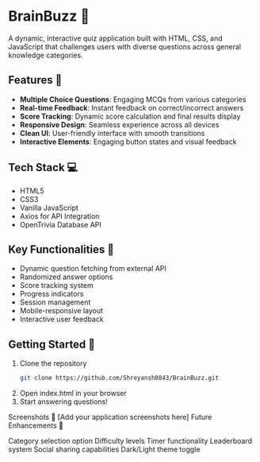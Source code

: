 # BrainBuzz 🧠

A dynamic, interactive quiz application built with HTML, CSS, and JavaScript that challenges users with diverse questions across general knowledge categories. 

## Features 🌟

- **Multiple Choice Questions**: Engaging MCQs from various categories
- **Real-time Feedback**: Instant feedback on correct/incorrect answers
- **Score Tracking**: Dynamic score calculation and final results display
- **Responsive Design**: Seamless experience across all devices
- **Clean UI**: User-friendly interface with smooth transitions
- **Interactive Elements**: Engaging button states and visual feedback

## Tech Stack 💻

- HTML5
- CSS3
- Vanilla JavaScript
- Axios for API Integration
- OpenTrivia Database API

## Key Functionalities 🎯

- Dynamic question fetching from external API
- Randomized answer options
- Score tracking system
- Progress indicators
- Session management
- Mobile-responsive layout
- Interactive user feedback

## Getting Started 🚀

1. Clone the repository
   ```bash
   git clone https://github.com/Shreyansh0843/BrainBuzz.git

2. Open index.html in your browser
3. Start answering questions!

Screenshots 📸
[Add your application screenshots here]
Future Enhancements 🔮

Category selection option
Difficulty levels
Timer functionality
Leaderboard system
Social sharing capabilities
Dark/Light theme toggle
